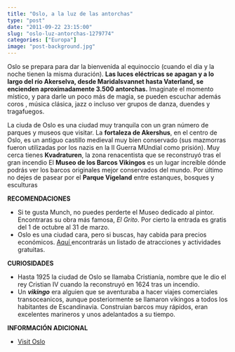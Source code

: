```yaml
---
title: "Oslo, a la luz de las antorchas"
type: "post"
date: "2011-09-22 23:15:00"
slug: "oslo-luz-antorchas-1279774"
categories: ["Europa"]
image: "post-background.jpg"
---
```


[](/wp-content/uploads/2011/09/4e7ba1181b144s93850.jpg)

Oslo se prepara para dar la bienvenida al equinoccio (cuando el dia y la noche tienen la misma duración). **Las luces eléctricas se apagan y a lo largo del río Akerselva, desde Maridalsvannet hasta Vaterland, se encienden aproximadamente 3.500 antorchas.** Imaginate el momento místico, y para darle un poco más de magia, se pueden escuchar además coros , música clásica, jazz o incluso ver grupos de danza, duendes y tragafuegos.

 La ciuda de Oslo es una ciudad muy tranquila con un gran número de parques y museos que visitar. La **fortaleza de Akershus**, en el centro de Oslo, es un antiguo castillo medieval muy bien conservado (sus mazmorras fueron utilizadas por los nazis en la II Guerra MUndial como prisión). Muy cerca tienes **Kvadraturen**, la zona renacentista que se reconstruyó tras el gran incendio El **Museo de los Barcos Vikingos** es un lugar increíble dónde podrás ver los barcos originales mejor conservados del mundo. Por último no dejes de pasear por el **Parque Vigeland** entre estanques, bosques y esculturas

**RECOMENDACIONES**

- Si te gusta Munch, no puedes perderte el Museo dedicado al pintor. Encontraras su obra más famosa, *El Grito*. Por cierto la entrada es gratis del 1 de octubre al 31 de marzo.
- Oslo es una ciudad cara, pero si buscas, hay cabida para precios económicos. [Aquí ](http://www.visitoslo.com/es/actividades-y-attracciones-gratuitas.85955.es.html)encontrarás un listado de atracciones y actividades gratuitas.

**CURIOSIDADES**

- Hasta 1925 la ciudad de Oslo se llamaba Cristianía, nombre que le dio el rey Cristian IV cuando la reconstruyó en 1624 tras un incendio.
- Un ***vikingo*** era alguien que se aventuraba a hacer viajes comerciales transoceanicos, aunque posteriormente se llamaron vikingos a todos los habitantes de Escandinavia. Construian barcos muy rápidos, eran excelentes marineros y unos adelantados a su tiempo.

**INFORMACIÓN ADICIONAL**

- [Visit Oslo](http://www.visitoslo.com/es/10-sugerencias-.84691.es.html)